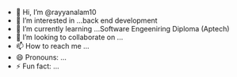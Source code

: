 - 👋 Hi, I’m @rayyanalam10
- 👀 I’m interested in ...back end development
- 🌱 I’m currently learning ...Software Engeeniring Diploma (Aptech)
- 💞️ I’m looking to collaborate on ...
- 📫 How to reach me ...
- 😄 Pronouns: ...
- ⚡ Fun fact: ...

<!---
rayyanalam10/rayyanalam10 is a ✨ special ✨ repository because its `README.md` (this file) appears on your GitHub profile.
You can click the Preview link to take a look at your changes.
--->
